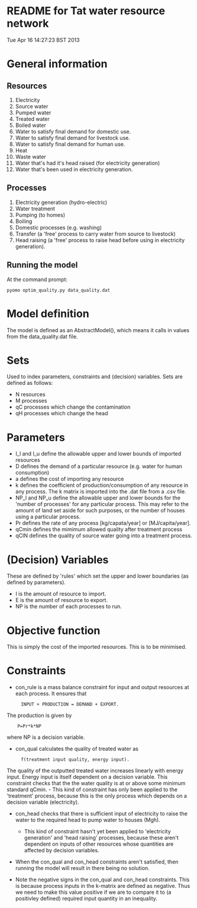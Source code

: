 README for Tat water resource network
=====================================
Tue Apr 16 14:27:23 BST 2013

# General information
## Resources
1. Electricity
2. Source water
3. Pumped water
4. Treated water
5. Boiled water
6. Water to satisfy final demand for domestic use.
7. Water to satisfy final demand for livestock use.
8. Water to satisfy final demand for human use.
9. Heat
10. Waste water
11. Water that's had it's head raised (for electricity generation)
12. Water that's been used in electricity generation.

## Processes
1. Electricity generation (hydro-electric)
2. Water treatment
3. Pumping (to homes)
4. Boiling
5. Domestic processes (e.g. washing)
6. Transfer (a 'free' process to carry water from source to livestock)
7. Head raising (a 'free' process to raise head before using in electricity generation).

## Running the model
At the command prompt:

    pyomo optim_quality.py data_quality.dat

# Model definition
The model is defined as an AbstractModel(), which means it calls in values from the data_quality.dat file.


# Sets
Used to index parameters, constraints and (decision) variables. Sets are defined as follows:

- N resources
- M processes
- qC processes which change the contamination
- qH processes which change the head

# Parameters
- I_l and I_u define the allowable upper and lower bounds of imported resources
- D defines the demand of a particular resource (e.g. water for human consumption)
- a defines the cost of importing any resource
- k defines the coefficient of production/consumption of any resource in any process. The k matrix is imported into the .dat file from a .csv file.
- NP_l and NP_u define the allowable upper and lower bounds for the 'number of processes' for any particular process. This may refer to the amount of land set aside for such purposes, or the number of houses using a particular process.
- Pr defines the rate of any process [kg/capata/year] or [MJ/capita/year].
- qCmin defines the mimimum allowed quality after treatment process
- qCIN defines the quality of source water going into a treatment process.

# (Decision) Variables
These are defined by 'rules' which set the upper and lower boundaries (as defined by parameters).

- I is the amount of resource to import.
- E is the amount of resource to export.
- NP is the number of each processes to run.

# Objective function
This is simply the cost of the imported resources. This is to be minimised.

# Constraints
- con_rule is a mass balance constraint for input and output resources at each process. It ensures that 

        INPUT + PRODUCTION = DEMAND + EXPORT. 
The production is given by 

        P=Pr*k*NP 
where NP is a decision variable.
- con_qual calculates the quality of treated water as

        f(treatment input quality, energy input). 
The quality of the outputted treated water increases linearly with energy input. Energy input is itself dependent on a decision variable. This constraint checks that the the water quality is at or above some minimum standard qCmin.
	- This kind of constraint has only been applied to the 'treatment' process, because this is the only process which depends on a decision variable (electricity).
- con_head checks that there is sufficient input of electricity to raise the water to the required head to pump water to houses (Mgh).
	- This kind of constraint hasn't yet been applied to 'electricity generation' and 'head raising' processes, because these aren't dependent on inputs of other resources whose quantities are affected by decision variables.

- When the con_qual and con_head constraints aren't satisfied, then running the model will result in there being no solution. 
- Note the negative signs in the con_qual and con_head constraints. This is because process inputs in the k-matrix are defined as negative. Thus we need to make this value positive if we are to compare it to (a positivley defined) required input quantity in an inequality.
